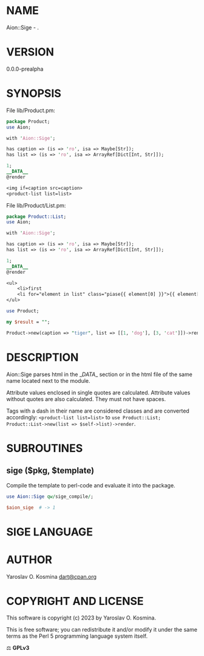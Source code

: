# NAME

Aion::Sige - .

# VERSION

0.0.0-prealpha

# SYNOPSIS

File lib/Product.pm:
```perl
package Product;
use Aion;

with 'Aion::Sige';

has caption => (is => 'ro', isa => Maybe[Str]);
has list => (is => 'ro', isa => ArrayRef[Dict[Int, Str]]);

1;
__DATA__
@render

<img if=caption src=caption>
<product-list list=list>
```

File lib/Product/List.pm:
```perl
package Product::List;
use Aion;

with 'Aion::Sige';

has caption => (is => 'ro', isa => Maybe[Str]);
has list => (is => 'ro', isa => ArrayRef[Dict[Int, Str]]);

1;
__DATA__
@render

<ul>
    <li>first
    <li for="element in list" class="piase{{ element[0] }}">{{ element[1] }}
</ul>
```

```perl
use Product;

my $result = "";

Product->new(caption => "tiger", list => [[1, 'dog'], [3, 'cat']])->render  # -> $result
```

# DESCRIPTION

Aion::Sige parses html in the \__DATA__ section or in the html file of the same name located next to the module.

Attribute values ​​enclosed in single quotes are calculated. Attribute values ​​without quotes are also calculated. They must not have spaces.

Tags with a dash in their name are considered classes and are converted accordingly: `<product-list list=list>` to `use Product::List; Product::List->new(list => $self->list)->render`.

# SUBROUTINES

## sige ($pkg, $template)

Compile the template to perl-code and evaluate it into the package.

```perl
use Aion::Sige qw/sige_compile/;

$aion_sige  # -> 1
```

# SIGE LANGUAGE



# AUTHOR

Yaroslav O. Kosmina <dart@cpan.org>

# COPYRIGHT AND LICENSE
This software is copyright (c) 2023 by Yaroslav O. Kosmina.

This is free software; you can redistribute it and/or modify it under the same terms as the Perl 5 programming language system itself.

⚖ **GPLv3**
